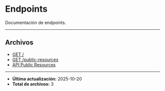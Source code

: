 # Endpoints

Documentación de endpoints.

---

## Archivos

- [GET /](./healthcheck.md)
- [GET /public-resources](./list.md)
- [API Public Resources](./README.md)

---

- **Última actualización:** 2025-10-20  
- **Total de archivos:** 3
